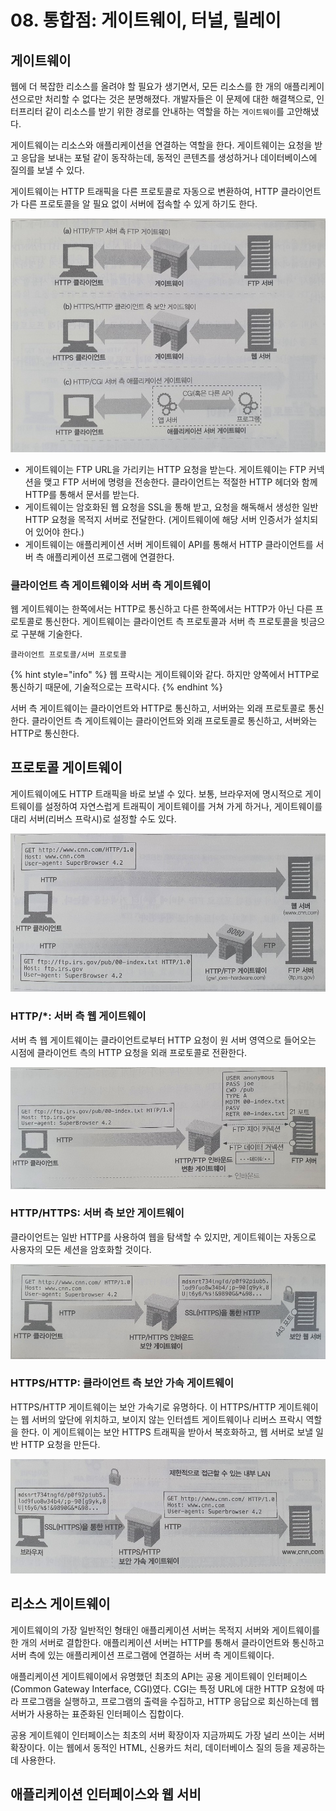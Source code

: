 # 08. 통합점: 게이트웨이, 터널, 릴레이

## 게이트웨이

웹에 더 복잡한 리소스를 올려야 할 필요가 생기면서, 모든 리소스를 한 개의 애플리케이션으로만 처리할 수 없다는 것은 분명해졌다. 개발자들은 이 문제에 대한 해결책으로, 인터프리터 같이 리소스를 받기 위한 경로를 안내하는 역할을 하는 `게이트웨이`를 고안해냈다.

게이트웨이는 리소스와 애플리케이션을 연결하는 역할을 한다. 게이트웨이는 요청을 받고 응답을 보내는 포털 같이 동작하는데, 동적인 콘텐츠를 생성하거나 데이터베이스에 질의를 보낼 수 있다.

게이트웨이는 HTTP 트래픽을 다른 프로토콜로 자동으로 변환하여, HTTP 클라이언트가 다른 프로토콜을 알 필요 없이 서버에 접속할 수 있게 하기도 한다.

![](../../.gitbook/assets/kakaotalk_photo_2020-08-16-19-17-23.jpeg)

* 게이트웨이는 FTP URL을 가리키는 HTTP 요청을 받는다. 게이트웨이는 FTP 커넥션을 맺고 FTP 서버에 명령을 전송한다. 클라이언트는 적절한 HTTP 헤더와 함께 HTTP를 통해서 문서를 받는다.
* 게이트웨이는 암호화된 웹 요청을 SSL을 통해 받고, 요청을 해독해서 생성한 일반 HTTP 요청을 목적지 서버로 전달한다. \(게이트웨이에 해당 서버 인증서가 설치되어 있어야 한다.\)
* 게이트웨이는 애플리케이션 서버 게이트웨이 API를 통해서 HTTP 클라이언트를 서버 측 애플리케이션 프로그램에 연결한다.

### 클라이언트 측 게이트웨이와 서버 측 게이트웨이

웹 게이트웨이는 한쪽에서는 HTTP로 통신하고 다른 한쪽에서는 HTTP가 아닌 다른 프로토콜로 통신한다. 게이트웨이는 클라이언트 측 프로토콜과 서버 측 프로토콜을 빗금으로 구분해 기술한다. 

`클라이언트 프로토콜/서버 프로토콜`

{% hint style="info" %}
웹 프락시는 게이트웨이와 같다. 하지만 양쪽에서 HTTP로 통신하기 때문에, 기술적으로는 프락시다.
{% endhint %}

서버 측 게이트웨이는 클라이언트와 HTTP로 통신하고, 서버와는 외래 프로토콜로 통신한다. 클라이언트 측 게이트웨이는 클라이언트와 외래 프로토콜로 통신하고, 서버와는 HTTP로 통신한다.

## 프로토콜 게이트웨이

게이트웨이에도 HTTP 트래픽을 바로 보낼 수 있다. 보통, 브라우저에 명시적으로 게이트웨이를 설정하여 자연스럽게 트래픽이 게이트웨이를 거쳐 가게 하거나, 게이트웨이를 대리 서버\(리버스 프락시\)로 설정할 수도 있다.

![](../../.gitbook/assets/kakaotalk_photo_2020-08-16-19-44-50.jpeg)

### HTTP/\*: 서버 측 웹 게이트웨이

서버 측 웹 게이트웨이는 클라이언트로부터 HTTP 요청이 원 서버 영역으로 들어오는 시점에 클라이언트 측의 HTTP 요청을 외래 프로토콜로 전환한다.

![](../../.gitbook/assets/kakaotalk_photo_2020-08-16-20-02-27.jpeg)

### HTTP/HTTPS: 서버 측 보안 게이트웨이

클라이언트는 일반 HTTP를 사용하여 웹을 탐색할 수 있지만, 게이트웨이는 자동으로 사용자의 모든 세션을 암호화할 것이다.

![](../../.gitbook/assets/kakaotalk_photo_2020-08-16-20-02-33.jpeg)

### HTTPS/HTTP: 클라이언트 측 보안 가속 게이트웨이

HTTPS/HTTP 게이트웨이는 보안 가속기로 유명하다. 이 HTTPS/HTTP 게이트웨이는 웹 서버의 앞단에 위치하고, 보이지 않는 인터셉트 게이트웨이나 리버스 프락시 역할을 한다. 이 게이트웨이는 보안 HTTPS 트래픽을 받아서 복호화하고, 웹 서버로 보낼 일반 HTTP 요청을 만든다.

![](../../.gitbook/assets/kakaotalk_photo_2020-08-16-20-02-37.jpeg)

## 리소스 게이트웨이

게이트웨이의 가장 일반적인 형태인 애플리케이션 서버는 목적지 서버와 게이트웨이를 한 개의 서버로 결합한다. 애플리케이션 서버는 HTTP를 통해서 클라이언트와 통신하고 서버 측에 있는 애플리케이션 프로그램에 연결하는 서버 측 게이트웨이다.

애플리케이션 게이트웨이에서 유명했던 최초의 API는 공용 게이트웨이 인터페이스\(Common Gateway Interface, CGI\)였다. CGI는 특정 URL에 대한 HTTP 요청에 따라 프로그램을 실행하고, 프로그램의 출력을 수집하고, HTTP 응답으로 회신하는데 웹 서버가 사용하는 표준화된 인터페이스 집합이다.

공용 게이트웨이 인터페이스는 최초의 서버 확장이자 지금까찌도 가장 널리 쓰이는 서버 확장이다. 이는 웹에서 동적인 HTML, 신용카드 처리, 데이터베이스 질의 등을 제공하는 데 사용한다.

## 애플리케이션 인터페이스와 웹 서비

